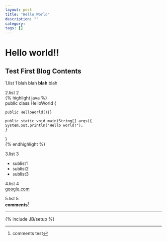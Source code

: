 ```yaml
---
layout: post
title: "Hello World"
description: ""
category: 
tags: []
---
```

Hello world!!
=============


Test First Blog Contents  
------------------------

1.list 1
  blah blah **blah** blah

2.list 2  
{% highlight java %}  
public class HelloWorld {

    public HelloWorld(){}

    public static void main(String[] args){
	System.out.println("Hello world!");
    }
}  
{% endhighlight %}

3.list 3
  * sublist1
  * sublist2
  * sublist3

4.list 4  
  [google.com](http://www.google.com)

5.list 5  
  **comments**[^cmt]  
***  
[^cmt]: comments test

{% include JB/setup %}
